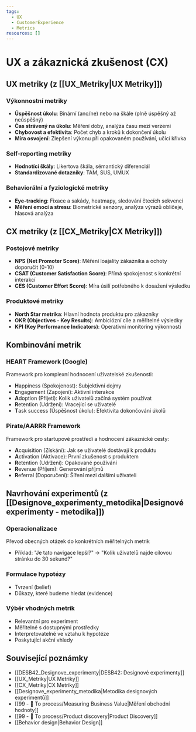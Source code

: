```yaml
---
tags:
  - UX
  - CustomerExperience
  - Metrics
resources: []
---
```

# UX a zákaznická zkušenost (CX)

## UX metriky (z [[UX_Metriky|UX Metriky]])

### Výkonnostní metriky
- **Úspěšnost úkolu**: Binární (ano/ne) nebo na škále (plně úspěšný až neúspěšný)
- **Čas strávený na úkolu**: Měření doby, analýza času mezi verzemi
- **Chybovost a efektivita**: Počet chyb a kroků k dokončení úkolu
- **Míra osvojení**: Zlepšení výkonu při opakovaném používání, učící křivka

### Self-reporting metriky
- **Hodnotící škály**: Likertova škála, sémantický diferenciál
- **Standardizované dotazníky**: TAM, SUS, UMUX

### Behaviorální a fyziologické metriky
- **Eye-tracking**: Fixace a sakády, heatmapy, sledování čtecích sekvencí
- **Měření emocí a stresu**: Biometrické senzory, analýza výrazů obličeje, hlasová analýza

## CX metriky (z [[CX_Metriky|CX Metriky]])

### Postojové metriky
- **NPS (Net Promoter Score)**: Měření loajality zákazníka a ochoty doporučit (0-10)
- **CSAT (Customer Satisfaction Score)**: Přímá spokojenost s konkrétní interakcí
- **CES (Customer Effort Score)**: Míra úsilí potřebného k dosažení výsledku

### Produktové metriky
- **North Star metrika**: Hlavní hodnota produktu pro zákazníky
- **OKR (Objectives - Key Results)**: Ambiciózní cíle a měřitelné výsledky
- **KPI (Key Performance Indicators)**: Operativní monitoring výkonnosti

## Kombinování metrik

### HEART Framework (Google)
Framework pro komplexní hodnocení uživatelské zkušenosti:
- **H**appiness (Spokojenost): Subjektivní dojmy
- **E**ngagement (Zapojení): Aktivní interakce
- **A**doption (Přijetí): Kolik uživatelů začíná systém používat
- **R**etention (Udržení): Vracející se uživatelé
- **T**ask success (Úspěšnost úkolu): Efektivita dokončování úkolů

### Pirate/AARRR Framework
Framework pro startupové prostředí a hodnocení zákaznické cesty:
- **A**cquisition (Získání): Jak se uživatelé dostávají k produktu
- **A**ctivation (Aktivace): První zkušenost s produktem
- **R**etention (Udržení): Opakované používání
- **R**evenue (Příjem): Generování příjmů
- **R**eferral (Doporučení): Šíření mezi dalšími uživateli

## Navrhování experimentů (z [[Designove_experimenty_metodika|Designové experimenty - metodika]])

### Operacionalizace
Převod obecných otázek do konkrétních měřitelných metrik
- Příklad: "Je tato navigace lepší?" → "Kolik uživatelů najde cílovou stránku do 30 sekund?"

### Formulace hypotézy
- Tvrzení (belief)
- Důkazy, které budeme hledat (evidence)

### Výběr vhodných metrik
- Relevantní pro experiment
- Měřitelné s dostupnými prostředky
- Interpretovatelné ve vztahu k hypotéze
- Poskytující akční vhledy

## Související poznámky
- [[DESB42_Designove_experimenty|DESB42: Designové experimenty]]
- [[UX_Metriky|UX Metriky]]
- [[CX_Metriky|CX Metriky]]
- [[Designove_experimenty_metodika|Metodika designových experimentů]]
- [[99 - 📄 To process/Measuring Business Value|Měření obchodní hodnoty]]
- [[99 - 📄 To process/Product discovery|Product Discovery]]
- [[Behavior design|Behavior Design]]
